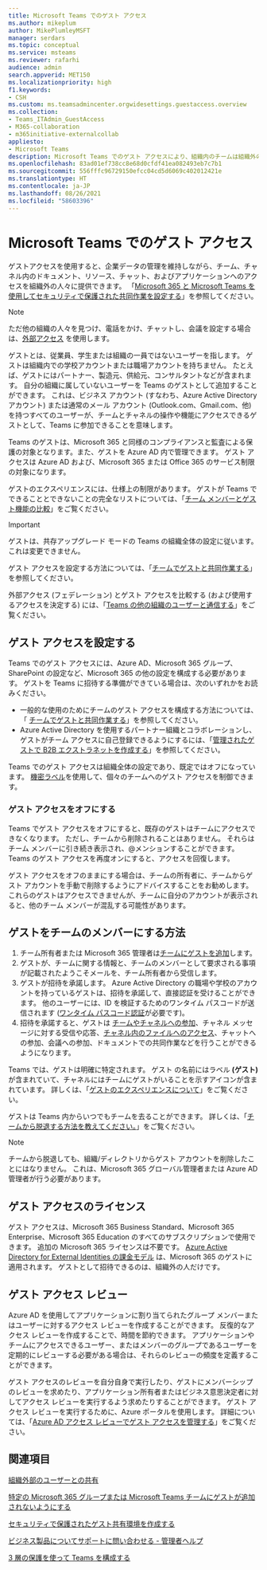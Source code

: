 ```yaml
---
title: Microsoft Teams でのゲスト アクセス
ms.author: mikeplum
author: MikePlumleyMSFT
manager: serdars
ms.topic: conceptual
ms.service: msteams
ms.reviewer: rafarhi
audience: admin
search.appverid: MET150
ms.localizationpriority: high
f1.keywords:
- CSH
ms.custom: ms.teamsadmincenter.orgwidesettings.guestaccess.overview
ms.collection:
- Teams_ITAdmin_GuestAccess
- M365-collaboration
- m365initiative-externalcollab
appliesto:
- Microsoft Teams
description: Microsoft Teams でのゲスト アクセスにより、組織内のチームは組織外の人にチームおよびチャネルへのアクセス権を付与することで、それらの人と共同作業することができるようになります。
ms.openlocfilehash: 83ad01ef738cc8e68d0cfdf41ea082493eb7c7b1
ms.sourcegitcommit: 556fffc96729150efcc04cd5d6069c402012421e
ms.translationtype: HT
ms.contentlocale: ja-JP
ms.lasthandoff: 08/26/2021
ms.locfileid: "58603396"
---
```

# <a name="guest-access-in-microsoft-teams"></a>Microsoft Teams でのゲスト アクセス

ゲストアクセスを使用すると、企業データの管理を維持しながら、チーム、チャネル内のドキュメント、リソース、チャット、およびアプリケーションへのアクセスを組織外の人々に提供できます。 「[Microsoft 365 と Microsoft Teams を使用してセキュリティで保護された共同作業を設定する](/microsoft-365/solutions/setup-secure-collaboration-with-teams)」を参照してください。

> [!NOTE]
> ただ他の組織の人々を見つけ、電話をかけ、チャットし、会議を設定する場合は、[外部アクセス](manage-external-access.md) を使用します。

ゲストとは、従業員、学生または組織の一員ではないユーザーを指します。 ゲストは組織内での学校アカウントまたは職場アカウントを持ちません。 たとえば、ゲストにはパートナー、製造元、供給元、コンサルタントなどが含まれます。 自分の組織に属していないユーザーを Teams のゲストとして追加することができます。 これは、ビジネス アカウント (すなわち、Azure Active Directory アカウント) または通常のメール アカウント (Outlook.com、Gmail.com、他) を持つすべてのユーザーが、チームとチャネルの操作や機能にアクセスできるゲストとして、Teams に参加できることを意味します。

Teams のゲストは、Microsoft 365 と同様のコンプライアンスと監査による保護の対象となります。また、ゲストを Azure AD 内で管理できます。 ゲスト アクセスは Azure AD および、Microsoft 365 または Office 365 のサービス制限の対象になります。

ゲストのエクスペリエンスには、仕様上の制限があります。 ゲストが Teams でできることとできないことの完全なリストについては、「[チーム メンバーとゲスト機能の比較](guest-experience.md#comparison-of-team-member-and-guest-capabilities)」をご覧ください。

> [!IMPORTANT]
> ゲストは、共存アップグレード モードの Teams の組織全体の設定に従います。これは変更できません。

ゲスト アクセスを設定する方法については、「[チームでゲストと共同作業する](/microsoft-365/solutions/collaborate-as-team)」を参照してください。 

外部アクセス (フェデレーション) とゲスト アクセスを比較する (および使用するアクセスを決定する) には、「[Teams の他の組織のユーザーと通信する](communicate-with-users-from-other-organizations.md)」をご覧ください。

## <a name="set-up-guest-access"></a>ゲスト アクセスを設定する

Teams でのゲスト アクセスには、Azure AD、Microsoft 365 グループ、SharePoint の設定など、Microsoft 365 の他の設定を構成する必要があります。 ゲストを Teams に招待する準備ができている場合は、次のいずれかをお読みください。

- 一般的な使用のためにチームのゲスト アクセスを構成する方法については、「 [チームでゲストと共同作業する](/microsoft-365/solutions/collaborate-as-team)」を参照してください。
- Azure Active Directory を使用するパートナー組織とコラボレーションし、ゲストがチーム アクセスに自己登録できるようにするには、「[管理されたゲストで B2B エクストラネットを作成する](/microsoft-365/solutions/b2b-extranet)」を参照してください。

Teams でのゲスト アクセスは組織全体の設定であり、既定ではオフになっています。 [機密ラベル](/microsoft-365/compliance/sensitivity-labels-teams-groups-sites)を使用して、個々のチームへのゲスト アクセスを制御できます。

### <a name="turning-guest-access-off"></a>ゲスト アクセスをオフにする

Teams でゲスト アクセスをオフにすると、既存のゲストはチームにアクセスできなくなります。 ただし、チームから削除されることはありません。 それらはチーム メンバーに引き続き表示され、@メンションすることができます。 Teams のゲスト アクセスを再度オンにすると、アクセスを回復します。

ゲスト アクセスをオフのままにする場合は、チームの所有者に、チームからゲスト アカウントを手動で削除するようにアドバイスすることをお勧めします。 これらのゲストはアクセスできませんが、チームに自分のアカウントが表示されると、他のチーム メンバーが混乱する可能性があります。

## <a name="how-a-guest-becomes-a-member-of-a-team"></a>ゲストをチームのメンバーにする方法

1. チーム所有者または Microsoft 365 管理者は[チームにゲストを追加](https://support.office.com/article/add-guests-to-a-team-fccb4fa6-f864-4508-bdde-256e7384a14f)します。
2. ゲストが、チームに関する情報と、チームのメンバーとして要求される事項が記載されたようこそメールを、チーム所有者から受信します。
3. ゲストが招待を承諾します。
  Azure Active Directory の職場や学校のアカウントを持っているゲストは、招待を承諾して、直接認証を受けることができます。 他のユーザーには、ID を検証するためのワンタイム パスコードが送信されます ([ワンタイム パスコード認証](/azure/active-directory/external-identities/one-time-passcode)が必要です)。
4. 招待を承諾すると、ゲストは [チームやチャネルへの参加](https://support.office.com/article/df38ae23-8f85-46d3-b071-cb11b9de5499)、チャネル メッセージに対する受信や応答、[チャネル内のファイルへのアクセス](https://support.office.com/article/access-files-in-channels-c593c78a-27c4-4661-a598-682baa30ca7e)、チャットへの参加、会議への参加、ドキュメントでの共同作業などを行うことができるようになります。 

Teams では、ゲストは明確に特定されます。 ゲスト の名前にはラベル **(ゲスト)** が含まれていて、チャネルにはチームにゲストがいることを示すアイコンが含まれています。 詳しくは、「[ゲストのエクスペリエンスについて](guest-experience.md)」をご覧ください。
  
ゲストは Teams 内からいつでもチームを去ることができます。 詳しくは、「[チームから脱退する方法を教えてください。](https://support.office.com/article/leave-a-team-e481005d-3ec6-4694-b300-375472ba4076)」をご覧ください。

> [!NOTE]
> チームから脱退しても、組織/ディレクトリからゲスト アカウントを削除したことにはなりません。 これは、Microsoft 365 グローバル管理者または Azure AD 管理者が行う必要があります。

## <a name="licensing-for-guest-access"></a>ゲスト アクセスのライセンス

ゲスト アクセスは、Microsoft 365 Business Standard、Microsoft 365 Enterprise、Microsoft 365 Education のすべてのサブスクリプションで使用できます。 追加の Microsoft 365 ライセンスは不要です。 [Azure Active Directory for External Identities の課金モデル](/azure/active-directory/b2b/licensing-guidance) は、Microsoft 365 のゲストに適用されます。 ゲストとして招待できるのは、組織外の人だけです。

## <a name="guest-access-reviews"></a>ゲスト アクセス レビュー

Azure AD を使用してアプリケーションに割り当てられたグループ メンバーまたはユーザーに対するアクセス レビューを作成することができます。 反復的なアクセス レビューを作成することで、時間を節約できます。 アプリケーションやチームにアクセスできるユーザー、またはメンバーのグループであるユーザーを定期的にレビューする必要がある場合は、それらのレビューの頻度を定義することができます。 

ゲスト アクセスのレビューを自分自身で実行したり、ゲストにメンバーシップのレビューを求めたり、アプリケーション所有者またはビジネス意思決定者に対してアクセス レビューを実行するよう求めたりすることができます。 ゲスト アクセス レビューを実行するために、Azure ポータルを使用します。 詳細については、「[Azure AD アクセス レビューでゲスト アクセスを管理する](/azure/active-directory/governance/manage-guest-access-with-access-reviews)」をご覧ください。

## <a name="related-topics"></a>関連項目

[組織外部のユーザーとの共有](/microsoft-365/solutions/collaborate-with-people-outside-your-organization)

[特定の Microsoft 365 グループまたは Microsoft Teams チームにゲストが追加されないようにする](/microsoft-365/solutions/per-group-guest-access)

[セキュリティで保護されたゲスト共有環境を作成する](/microsoft-365/solutions/create-secure-guest-sharing-environment)

[ビジネス製品についてサポートに問い合わせる - 管理者ヘルプ](/microsoft-365/admin/contact-support-for-business-products)

[3 層の保護を使って Teams を構成する](/microsoft-365/solutions/configure-teams-three-tiers-protection)
